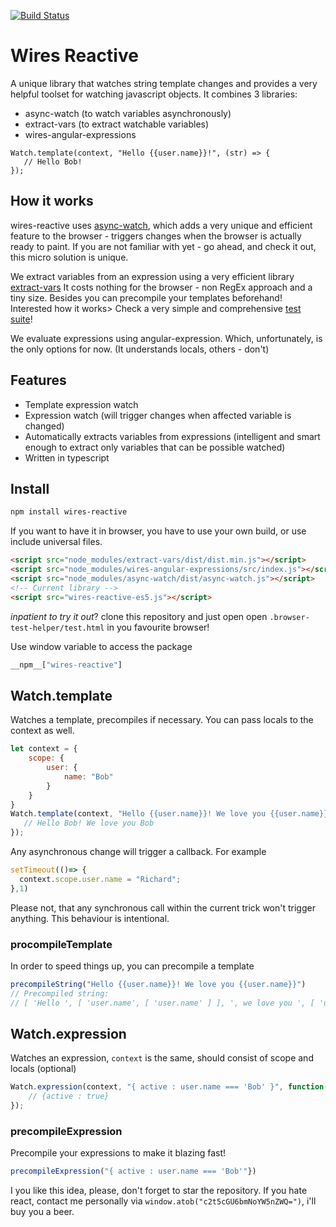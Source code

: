 [![Build Status](https://travis-ci.org/wiresjs/wires-reactive.svg?branch=master)](https://travis-ci.org/wiresjs/wires-reactive)
# Wires Reactive

A unique library that watches string template changes and provides a very helpful toolset for watching javascript
objects.
It combines 3 libraries:
 * async-watch (to watch variables asynchronously)
 * extract-vars (to extract watchable variables)
 * wires-angular-expressions

```
Watch.template(context, "Hello {{user.name}}!", (str) => {
   // Hello Bob!
});
```

## How it works
wires-reactive uses [async-watch](https://github.com/wiresjs/async-watch/), which adds
a very unique and efficient feature to the browser - triggers changes when the browser is actually ready
to paint. If you are not familiar with yet - go ahead, and check it out, this micro solution is unique.

We extract variables from an expression using a very  efficient library
[extract-vars](https://github.com/wiresjs/extract-vars)
It costs nothing for the browser - non RegEx approach and a tiny size. Besides you can precompile your templates beforehand!
Interested how it works> Check a very simple and comprehensive [test suite](https://github.com/wiresjs/extract-vars/blob/master/test/main.js#L4)!

We evaluate expressions using angular-expression. Which, unfortunately, is the only options for now.
(It understands locals, others - don't)


## Features

* Template expression watch
* Expression watch (will trigger changes when affected variable is changed)
* Automatically extracts variables from expressions (intelligent and smart enough to extract only variables that can be possible watched)
* Written in typescript

## Install

```bash
npm install wires-reactive
```

If you want to have it in browser, you have to use your own build, or use include universal files.
```html
<script src="node_modules/extract-vars/dist/dist.min.js"></script>
<script src="node_modules/wires-angular-expressions/src/index.js"></script>
<script src="node_modules/async-watch/dist/async-watch.js"></script>
<!-- Current library -->
<script src="wires-reactive-es5.js"></script>
```

*inpatient to try it out*? clone this repository and just open open `.browser-test-helper/test.html` in you favourite browser!

Use window variable to access the package
```js
__npm__["wires-reactive"]
```
## Watch.template

Watches a template, precompiles if necessary. You can pass locals to the context as well.
```js
let context = {
    scope: {
        user: {
            name: "Bob"
        }
    }
}
Watch.template(context, "Hello {{user.name}}! We love you {{user.name}}", (str) => {
   // Hello Bob! We love you Bob
});
```

Any asynchronous change will trigger a callback. For example
```js
setTimeout(()=> {
  context.scope.user.name = "Richard";
},1)
```
Please not, that any synchronous call within the current trick won't trigger anything. This behaviour is intentional.

### procompileTemplate

In order to speed things up, you can precompile a template
```js
precompileString("Hello {{user.name}}! We love you {{user.name}}")
// Precompiled string:
// [ 'Hello ', [ 'user.name', [ 'user.name' ] ], ', we love you ', [ 'user.name', [ 'user.name' ] ] ]
```

## Watch.expression
Watches an expression, `context` is the same, should consist of scope and locals (optional)
```js
Watch.expression(context, "{ active : user.name === 'Bob' }", function(result) {
    // {active : true}
});
```

### precompileExpression
Precompile your expressions to make it blazing fast!
```js
precompileExpression("{ active : user.name === 'Bob'"})
```

I you like this idea, please, don't forget to star the repository.
If you hate react, contact me personally via `window.atob("c2t5cGU6bmNoYW5nZWQ=")`, i'll buy you a beer.
